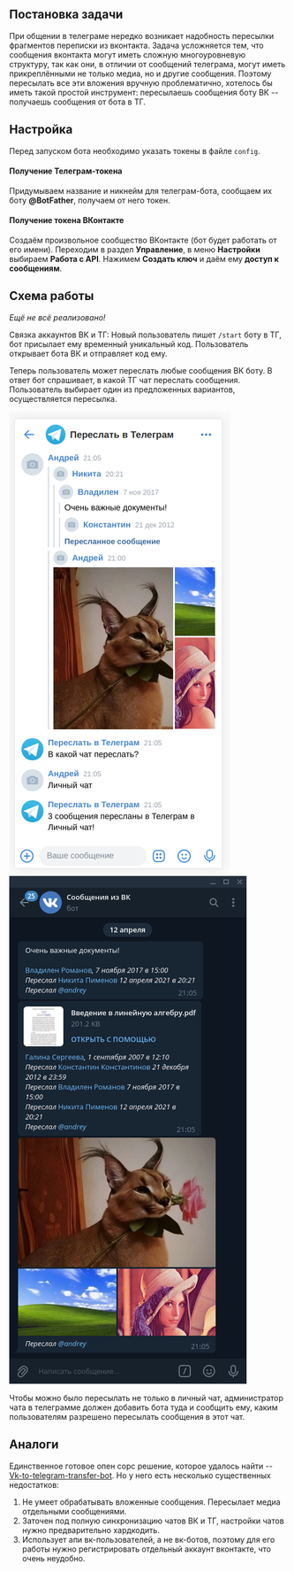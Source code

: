 ## Постановка задачи
При общении в телеграме нередко возникает надобность пересылки фрагментов переписки из вконтакта. Задача усложняется тем, что сообщения вконтакта могут иметь сложную многоуровневую структуру, так как они, в отличии от сообщений телеграма, могут иметь прикреплёнными не только медиа, но и другие сообщения. Поэтому пересылать все эти вложения вручную проблематично, хотелось бы иметь такой простой инструмент: пересылаешь сообщения боту ВК -- получаешь сообщения от бота в ТГ.

## Настройка
Перед запуском бота необходимо указать токены в файле `config`.

#### Получение Телеграм-токена
Придумываем название и никнейм для телеграм-бота, сообщаем их боту **@BotFather**, получаем от него токен.

#### Получение токена ВКонтакте
Создаём произвольное сообщество ВКонтакте (бот будет работать от его имени). Переходим в раздел **Управление**, в меню **Настройки** выбираем **Работа с API**. Нажимем **Создать ключ** и даём ему **доступ к сообщениям**.

## Схема работы
*Ещё не всё реализовано!*

Связка аккаунтов ВК и ТГ:
Новый пользователь пишет `/start` боту в ТГ, бот присылает ему временный уникальный код. Пользователь открывает бота ВК и отправляет код ему.

Теперь пользователь может переслать любые сообщения ВК боту. В ответ бот спрашивает, в какой ТГ чат переслать сообщения. Пользователь выбирает один из предложенных вариантов, осуществляется пересылка.

![pic1](res/pic1.png)
![pic2](res/pic2.png)

Чтобы можно было пересылать не только в личный чат, администратор чата в телеграмме должен добавить бота туда и сообщить ему, каким пользователям разрешено пересылать сообщения в этот чат.

## Аналоги
Единственное готовое опен сорс решение, которое удалось найти -- [Vk-to-telegram-transfer-bot](https://github.com/Whiletruedoend/Vk-to-telegram-transfer-bot). Но у него есть несколько существенных недостатков:
1. Не умеет обрабатывать вложенные сообщения. Пересылает медиа отдельными сообщениями.
2. Заточен под полную синхронизацию чатов ВК и ТГ, настройки чатов нужно предварительно хардкодить.
3. Использует апи вк-пользователей, а не вк-ботов, поэтому для его работы нужно регистрировать отдельный аккаунт вконтакте, что очень неудобно.

